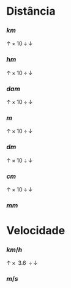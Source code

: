 # Distância 
### $km$
$\uparrow\!\!\times\; 10 \;\div\!\!\downarrow$
### $hm$
$\uparrow\!\!\times\; 10 \;\div\!\!\downarrow$
### $dam$
$\uparrow\!\!\times\; 10 \;\div\!\!\downarrow$
### $m$
$\uparrow\!\!\times\; 10 \;\div\!\!\downarrow$
### $dm$
$\uparrow\!\!\times\; 10 \;\div\!\!\downarrow$
### $cm$
$\uparrow\!\!\times\; 10 \;\div\!\!\downarrow$
### $mm$

# Velocidade
###  $km/h$
$\uparrow\!\!\times\;\; 3.6 \;\;\div\!\!\downarrow$
###  $m/s$
